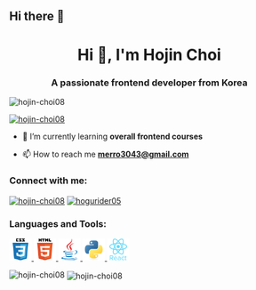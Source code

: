 ## Hi there 👋

<h1 align="center">Hi 👋, I'm Hojin Choi</h1>
<h3 align="center">A passionate frontend developer from Korea</h3>

<p align="left"> <img src="https://komarev.com/ghpvc/?username=hojin-choi08&label=Profile%20views&color=0e75b6&style=flat" alt="hojin-choi08" /> </p>

<p align="left"> <a href="https://github.com/ryo-ma/github-profile-trophy"><img src="https://github-profile-trophy.vercel.app/?username=hojin-choi08" alt="hojin-choi08" /></a> </p>

- 🌱 I’m currently learning **overall frontend courses**

- 📫 How to reach me **merro3043@gmail.com**

<h3 align="left">Connect with me:</h3>
<p align="left">
<a href="https://linkedin.com/in/hojin-choi08" target="blank"><img align="center" src="https://raw.githubusercontent.com/rahuldkjain/github-profile-readme-generator/master/src/images/icons/Social/linked-in-alt.svg" alt="hojin-choi08" height="30" width="40" /></a>
<a href="https://www.leetcode.com/hogurider05" target="blank"><img align="center" src="https://raw.githubusercontent.com/rahuldkjain/github-profile-readme-generator/master/src/images/icons/Social/leet-code.svg" alt="hogurider05" height="30" width="40" /></a>
</p>

<h3 align="left">Languages and Tools:</h3>
<p align="left"> <a href="https://www.w3schools.com/css/" target="_blank" rel="noreferrer"> <img src="https://raw.githubusercontent.com/devicons/devicon/master/icons/css3/css3-original-wordmark.svg" alt="css3" width="40" height="40"/> </a> <a href="https://www.w3.org/html/" target="_blank" rel="noreferrer"> <img src="https://raw.githubusercontent.com/devicons/devicon/master/icons/html5/html5-original-wordmark.svg" alt="html5" width="40" height="40"/> </a> <a href="https://www.java.com" target="_blank" rel="noreferrer"> <img src="https://raw.githubusercontent.com/devicons/devicon/master/icons/java/java-original.svg" alt="java" width="40" height="40"/> </a> <a href="https://www.python.org" target="_blank" rel="noreferrer"> <img src="https://raw.githubusercontent.com/devicons/devicon/master/icons/python/python-original.svg" alt="python" width="40" height="40"/> </a> <a href="https://reactjs.org/" target="_blank" rel="noreferrer"> <img src="https://raw.githubusercontent.com/devicons/devicon/master/icons/react/react-original-wordmark.svg" alt="react" width="40" height="40"/> </a> </p>

<p><img align="left" src="https://github-readme-stats.vercel.app/api/top-langs?username=hojin-choi08&show_icons=true&locale=en&layout=compact" alt="hojin-choi08" /></p>

<p>&nbsp;<img align="center" src="https://github-readme-stats.vercel.app/api?username=hojin-choi08&show_icons=true&locale=en" alt="hojin-choi08" /></p>

